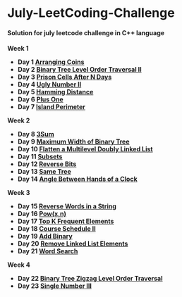 # July-LeetCoding-Challenge

#### Solution for july leetcode challenge in C++ language

**Week 1**
  * **Day 1 [Arranging Coins](https://github.com/nishantprajapati123/July-LeetCoding-Challenge/blob/master/Week%201/ArrangingCoins.cpp)**
  * **Day 2 [Binary Tree Level Order Traversal II](https://github.com/nishantprajapati123/July-LeetCoding-Challenge/blob/master/Week%201/BinaryTreeLevelOrderTraversalII.cpp)**
  * **Day 3 [Prison Cells After N Days](https://github.com/nishantprajapati123/July-LeetCoding-Challenge/blob/master/Week%201/PrisonCellsAfterNDays.cpp)**
  * **Day 4 [Ugly Number II](https://github.com/nishantprajapati123/July-LeetCoding-Challenge/blob/master/Week%201/UglyNumberII.cpp)**
  * **Day 5 [Hamming Distance](https://github.com/nishantprajapati123/July-LeetCoding-Challenge/blob/master/Week%201/HammingDistance.cpp)**
  * **Day 6 [Plus One](https://github.com/nishantprajapati123/July-LeetCoding-Challenge/blob/master/Week%201/PlusOne.cpp)**
  * **Day 7 [Island Perimeter](https://github.com/nishantprajapati123/July-LeetCoding-Challenge/blob/master/Week%201/IslandPerimeter.cpp)**

**Week 2**
  * **Day 8 [3Sum](https://github.com/nishantprajapati123/July-LeetCoding-Challenge/blob/master/Week%202/3Sum.cpp)**
  * **Day 9 [Maximum Width of Binary Tree](https://github.com/nishantprajapati123/July-LeetCoding-Challenge/blob/master/Week%202/MaximumWidthOfBinaryTree.cpp)**
  * **Day 10 [Flatten a Multilevel Doubly Linked List](https://github.com/nishantprajapati123/July-LeetCoding-Challenge/blob/master/Week%202/FlattenAMultilevelDoublyLinkedList.cpp)**
  * **Day 11 [Subsets](https://github.com/nishantprajapati123/July-LeetCoding-Challenge/blob/master/Week%202/Subsets.cpp)**
  * **Day 12 [Reverse Bits](https://github.com/nishantprajapati123/July-LeetCoding-Challenge/blob/master/Week%202/ReverseBits.cpp)**
  * **Day 13 [Same Tree](https://github.com/nishantprajapati123/July-LeetCoding-Challenge/blob/master/Week%202/SameTree.cpp)**
  * **Day 14 [Angle Between Hands of a Clock](https://github.com/nishantprajapati123/July-LeetCoding-Challenge/blob/master/Week%202/AngleBetweenHandsOfAClock.cpp)**

**Week 3**
  * **Day 15 [Reverse Words in a String](https://github.com/nishantprajapati123/July-LeetCoding-Challenge/blob/master/Week%203/ReverseWordsInAString.cpp)**
  * **Day 16 [Pow(x,n)](https://github.com/nishantprajapati123/July-LeetCoding-Challenge/blob/master/Week%203/Pow(x%2C%20n).cpp)**
  * **Day 17 [Top K Frequent Elements](https://github.com/nishantprajapati123/July-LeetCoding-Challenge/blob/master/Week%203/TopKFrequentElements.cpp)**
  * **Day 18 [Course Schedule II](https://github.com/nishantprajapati123/July-LeetCoding-Challenge/blob/master/Week%203/CourseScheduleII.cpp)**
  * **Day 19 [Add Binary](https://github.com/nishantprajapati123/July-LeetCoding-Challenge/blob/master/Week%203/AddBinary.cpp)**
  * **Day 20 [Remove Linked List Elements](https://github.com/nishantprajapati123/July-LeetCoding-Challenge/blob/master/Week%203/RemoveLinkedListElements.cpp)**
  * **Day 21 [Word Search](https://github.com/nishantprajapati123/July-LeetCoding-Challenge/blob/master/Week%203/WordSearch.cpp)**
  
**Week 4**
  * **Day 22 [Binary Tree Zigzag Level Order Traversal](https://github.com/nishantprajapati123/July-LeetCoding-Challenge/blob/master/Week%204/BinaryTreeZigzagLevelOrderTraversal.cpp)**
  * **Day 23 [Single Number III](https://github.com/nishantprajapati123/July-LeetCoding-Challenge/blob/master/Week%204/SingleNumberIII.cpp)**
